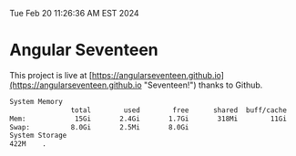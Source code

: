 Tue Feb 20 11:26:36 AM EST 2024

# Angular Seventeen


This project is live at [https://angularseventeen.github.io](https://angularseventeen.github.io "Seventeen!") thanks to Github.

```bash
System Memory
               total        used        free      shared  buff/cache   available
Mem:            15Gi       2.4Gi       1.7Gi       318Mi        11Gi        12Gi
Swap:          8.0Gi       2.5Mi       8.0Gi
System Storage
422M	.
```
```bash
